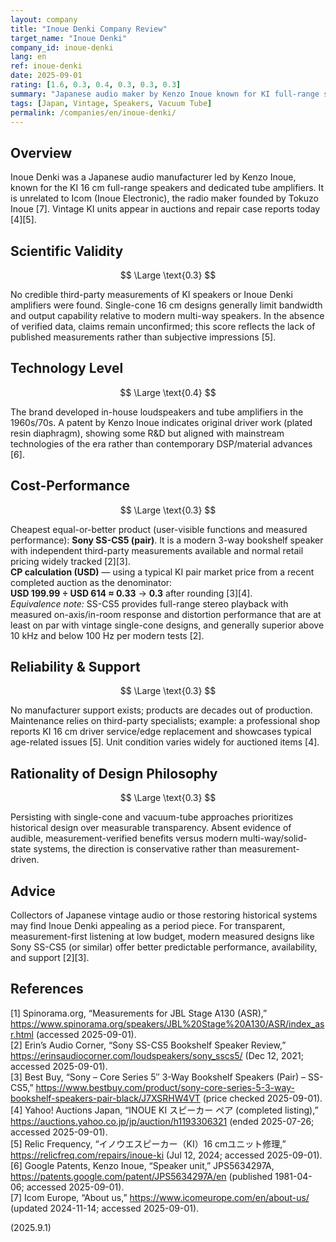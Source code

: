 ```yaml
---
layout: company
title: "Inoue Denki Company Review"
target_name: "Inoue Denki"
company_id: inoue-denki
lang: en
ref: inoue-denki
date: 2025-09-01
rating: [1.6, 0.3, 0.4, 0.3, 0.3, 0.3]
summary: "Japanese audio maker by Kenzo Inoue known for KI full-range speakers and vacuum-tube amps; historical interest with limited modern measured data"
tags: [Japan, Vintage, Speakers, Vacuum Tube]
permalink: /companies/en/inoue-denki/
---
```


## Overview

Inoue Denki was a Japanese audio manufacturer led by Kenzo Inoue, known for the KI 16 cm full-range speakers and dedicated tube amplifiers. It is unrelated to Icom (Inoue Electronic), the radio maker founded by Tokuzo Inoue [7]. Vintage KI units appear in auctions and repair case reports today [4][5].

## Scientific Validity

$$ \Large \text{0.3} $$

No credible third-party measurements of KI speakers or Inoue Denki amplifiers were found. Single-cone 16 cm designs generally limit bandwidth and output capability relative to modern multi-way speakers. In the absence of verified data, claims remain unconfirmed; this score reflects the lack of published measurements rather than subjective impressions [5].

## Technology Level

$$ \Large \text{0.4} $$

The brand developed in-house loudspeakers and tube amplifiers in the 1960s/70s. A patent by Kenzo Inoue indicates original driver work (plated resin diaphragm), showing some R&D but aligned with mainstream technologies of the era rather than contemporary DSP/material advances [6].

## Cost-Performance

$$ \Large \text{0.3} $$

Cheapest equal-or-better product (user-visible functions and measured performance): **Sony SS-CS5 (pair)**. It is a modern 3-way bookshelf speaker with independent third-party measurements available and normal retail pricing widely tracked [2][3].  
**CP calculation (USD)** — using a typical KI pair market price from a recent completed auction as the denominator:  
**USD 199.99 ÷ USD 614 ≈ 0.33** → **0.3** after rounding [3][4].  
*Equivalence note:* SS-CS5 provides full-range stereo playback with measured on-axis/in-room response and distortion performance that are at least on par with vintage single-cone designs, and generally superior above 10 kHz and below 100 Hz per modern tests [2].

## Reliability & Support

$$ \Large \text{0.3} $$

No manufacturer support exists; products are decades out of production. Maintenance relies on third-party specialists; example: a professional shop reports KI 16 cm driver service/edge replacement and showcases typical age-related issues [5]. Unit condition varies widely for auctioned items [4].

## Rationality of Design Philosophy

$$ \Large \text{0.3} $$

Persisting with single-cone and vacuum-tube approaches prioritizes historical design over measurable transparency. Absent evidence of audible, measurement-verified benefits versus modern multi-way/solid-state systems, the direction is conservative rather than measurement-driven.

## Advice

Collectors of Japanese vintage audio or those restoring historical systems may find Inoue Denki appealing as a period piece. For transparent, measurement-first listening at low budget, modern measured designs like Sony SS-CS5 (or similar) offer better predictable performance, availability, and support [2][3].

## References

[1] Spinorama.org, “Measurements for JBL Stage A130 (ASR),” https://www.spinorama.org/speakers/JBL%20Stage%20A130/ASR/index_asr.html (accessed 2025-09-01).  
[2] Erin’s Audio Corner, “Sony SS-CS5 Bookshelf Speaker Review,” https://erinsaudiocorner.com/loudspeakers/sony_sscs5/ (Dec 12, 2021; accessed 2025-09-01).  
[3] Best Buy, “Sony – Core Series 5″ 3-Way Bookshelf Speakers (Pair) – SS-CS5,” https://www.bestbuy.com/product/sony-core-series-5-3-way-bookshelf-speakers-pair-black/J7XSRHW4VT (price checked 2025-09-01).  
[4] Yahoo! Auctions Japan, “INOUE KI スピーカー ペア (completed listing),” https://auctions.yahoo.co.jp/jp/auction/h1193306321 (ended 2025-07-26; accessed 2025-09-01).  
[5] Relic Frequency, “イノウエスピーカー（KI）16 cmユニット修理,” https://relicfreq.com/repairs/inoue-ki (Jul 12, 2024; accessed 2025-09-01).  
[6] Google Patents, Kenzo Inoue, “Speaker unit,” JPS5634297A, https://patents.google.com/patent/JPS5634297A/en (published 1981-04-06; accessed 2025-09-01).  
[7] Icom Europe, “About us,” https://www.icomeurope.com/en/about-us/ (updated 2024-11-14; accessed 2025-09-01).

(2025.9.1)

